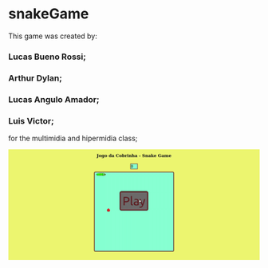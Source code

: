 # snakeGame

This game was created by: 
### Lucas Bueno Rossi; 
### Arthur Dylan;
### Lucas Angulo Amador;
### Luis Victor;
for the multimidia and hipermidia class; 

![gif](snake_giff.gif)